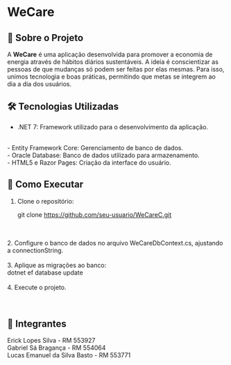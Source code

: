 <h1>WeCare</h1>


<h2>📖 Sobre o Projeto</h2>


A <strong>WeCare</strong> é uma aplicação desenvolvida para promover a economia de energia através de hábitos diários sustentáveis. A ideia é conscientizar as pessoas de que mudanças só podem ser feitas por elas mesmas. Para isso, unimos tecnologia e boas práticas, permitindo que metas se integrem ao dia a dia dos usuários.



<h2>🛠️ Tecnologias Utilizadas</h2>

- .NET 7: Framework utilizado para o desenvolvimento da aplicação.
<br>
- Entity Framework Core: Gerenciamento de banco de dados.
  <br>
- Oracle Database: Banco de dados utilizado para armazenamento.
  <br>
- HTML5 e Razor Pages: Criação da interface do usuário.
<br>



<h2>🚀 Como Executar</h2>


1. Clone o repositório:

   
   git clone https://github.com/seu-usuario/WeCareC.git

<br>
<br>
2. Configure o banco de dados no arquivo WeCareDbContext.cs, ajustando a connectionString.
<br>
<br>
3. Aplique as migrações ao banco:
<br>
dotnet ef database update
<br>
<br>
4. Execute o projeto.
 <br>
<br>
<br>
<h2>👥 Integrantes</h2>



Erick Lopes Silva - RM 553927
<br>
Gabriel Sá Bragança - RM 554064
<br>
Lucas Emanuel da Silva Basto - RM 553771
 
